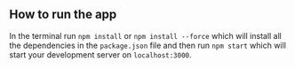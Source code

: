 ## How to run the app

In the  terminal run `npm install` or `npm install --force` which will install all the dependencies in the `package.json` file and then run `npm start` which will start your development server on `localhost:3000`.

